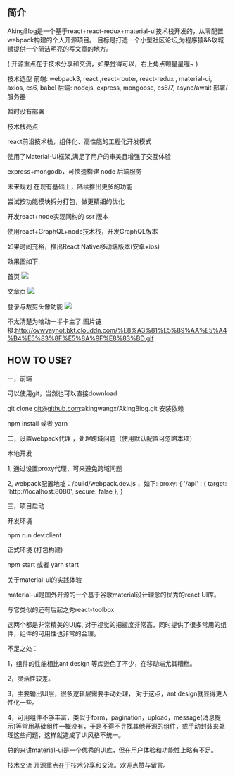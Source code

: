## 简介

AkingBlog是一个基于react+react-redux+material-ui技术栈开发的，从零配置webpack构建的个人开源项目。
目标是打造一个小型社区论坛,为程序猿&&攻城狮提供一个简洁明亮的写文章的地方。


( 开源重点在于技术分享和交流，如果觉得可以，右上角点颗星星喔~ )

技术选型
前端:
webpack3, react ,react-router,  react-redux , material-ui, axios, es6, babel
后端:
nodejs, express, mongoose, es6/7,  async/await
部署/服务器

暂时没有部署



技术栈亮点

react前沿技术栈，组件化、高性能的工程化开发模式

使用了Material-UI框架,满足了用户的审美且增强了交互体验

express+mongodb，可快速构建 node 后端服务


未来规划
在现有基础上，陆续推出更多的功能

尝试按功能模块拆分打包，做更精细的优化

开发react+node实现同构的 ssr 版本

使用react+GraphQL+node技术栈，开发GraphQL版本

如果时间充裕，推出React Native移动端版本(安卓+ios)

效果图如下:

首页
![](http://ovwvaynot.bkt.clouddn.com/%E7%BD%91%E7%AB%99%E9%A6%96%E9%A1%B5.png)

文章页
![](http://ovwvaynot.bkt.clouddn.com/%E6%96%87%E7%AB%A0%E9%A1%B5.png)

登录与裁剪头像功能
![](http://ovwvaynot.bkt.clouddn.com/%E8%A3%81%E5%89%AA%E5%A4%B4%E5%83%8F%E5%8A%9F%E8%83%BD.gif
)


不太清楚为啥动一半卡主了,图片链接:http://ovwvaynot.bkt.clouddn.com/%E8%A3%81%E5%89%AA%E5%A4%B4%E5%83%8F%E5%8A%9F%E8%83%BD.gif





## HOW TO USE?

一，前端


可以使用git，当然也可以直接download

git clone git@github.com:akingwangx/AkingBlog.git
安装依赖

 npm install 或者 yarn



二，设置webpack代理 ，处理跨域问题（使用默认配置可忽略本项）

本地开发 

1, 通过设置proxy代理，可来避免跨域问题 

2, webpack配置地址：/build/webpack.dev.js ，如下:
proxy: {
       '/api' : {
         target: 'http://localhost:8080',
         secure: false
       },
      }  

三，项目启动

开发环境

npm run dev:client

正式环境 (打包构建)

npm start 或者 yarn start  


关于material-ui的实践体验

material-ui是国外开源的一个基于谷歌material设计理念的优秀的react UI库。


与它类似的还有后起之秀react-toolbox

这两个都是非常精美的UI库, 对于视觉的把握度非常高，同时提供了很多常用的组件，组件的可用性也非常的合理。

不足之处：

1，组件的性能相比ant design 等库逊色了不少，在移动端尤其糟糕。

2，灵活性较差。

3，主要输出UI层，很多逻辑层需要手动处理， 对于这点，ant design就显得更人性化一些。

4，可用组件不够丰富，类似于form，pagination，upload，message(消息提示)等常用基础组件一概没有，于是不得不寻找其他开源的组件，或手动封装来处理这些问题，这样就造成了UI风格不统一。

总的来讲material-ui是一个优秀的UI库，但在用户体验和功能性上略有不足。

技术交流
开源重点在于技术分享和交流。欢迎点赞与留言。
